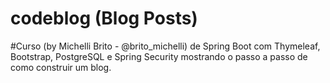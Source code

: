 ﻿# codeblog (Blog Posts)
#Curso (by Michelli Brito - @brito_michelli) de Spring Boot com Thymeleaf, Bootstrap, PostgreSQL e Spring Security mostrando o passo a passo de como construir um blog.
